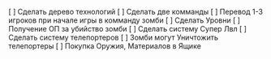 [ ] Сделать дерево технологий
[ ] Сделать две комманды
  [ ] Перевод 1-3 игроков при начале игры в комманду зомби
[ ] Сделать Уровни
  [ ] Получение ОП за убийство зомби
  [ ] Сделать систему Супер Лвл
[ ] Сделать систему телепортеров
  [ ] Зомби могут Уничтожить телепортеры 
[ ] Покупка Оружия, Материалов в Ящике
  
